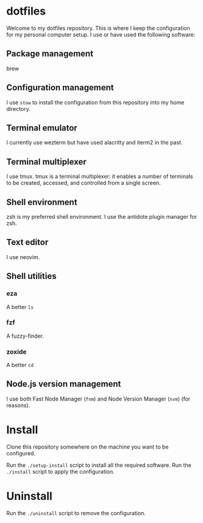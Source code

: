 # dotfiles
Welcome to my dotfiles repository. This is where I keep the configuration
for my personal computer setup.
I use or have used the following software:

## Package management
brew

## Configuration management
I use `stow` to install the configuration from this repository into my home directory.

## Terminal emulator
I currently use wezterm but have used alacritty and iterm2 in the past.

## Terminal multiplexer
I use tmux. tmux is a terminal multiplexer: it enables a number of terminals to be created, accessed, and controlled from a single screen.

## Shell environment
zsh is my preferred shell environment. I use the antidote plugin manager for zsh.

## Text editor
I use neovim.

## Shell utilities

### eza
A better `ls`

### fzf
A fuzzy-finder.

### zoxide
A better `cd`

## Node.js version management
I use both Fast Node Manager (`fnm`) and Node Version Manager (`nvm`) (for reasons).

# Install
Clone this repository somewhere on the machine you want to be configured.

Run the `./setup-install` script to install all the required software.
Run the `./install` script to apply the configuration.

# Uninstall
Run the `./uninstall` script to remove the configuration.

